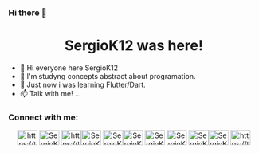 ### Hi there 👋
<h1 align="center">SergioK12 was here!</h1>

- 👋 Hi everyone here SergioK12
- 👀 I'm studyng concepts abstract about programation.
- 🌱 Just now i was learning Flutter/Dart.
- 📫 Talk with me! ...

<!---
--->
<h3 align="left">Connect with me:</h3>
<p align="center">
  <a href="#" target="blank"><img align="center" src="https://cdn-icons-png.flaticon.com/512/4854/4854958.png" alt="https://twitter.com/Sergio_K12" height="30" width="40" /></a>
  <a href="#" target="blank"><img align="center" src="https://user-images.githubusercontent.com/67357015/226080902-4e934abe-656e-4ac2-9cb6-fb56f6afd089.png" alt="SergioK12" height="30" width="40"/></a> 
<a href="https://twitter.com/Sergio_K12" target="blank"><img align="center" src="https://cdn-icons-png.flaticon.com/512/3670/3670151.png" alt="https://twitter.com/Sergio_K12" height="30" width="40" /></a><a href="#" target="blank"><img align="center" src="https://user-images.githubusercontent.com/67357015/226080902-4e934abe-656e-4ac2-9cb6-fb56f6afd089.png" alt="SergioK12" height="30" width="40"/></a> <a href="https://www.facebook.com/sergioabdiel.duartecastillo.5" target="blank"><img align="center" src="https://raw.githubusercontent.com/rahuldkjain/github-profile-readme-generator/master/src/images/icons/Social/facebook.svg" alt="SergioK12" height="30" width="40" /></a><a href="#" target="blank"><img align="center" src="https://user-images.githubusercontent.com/67357015/226080902-4e934abe-656e-4ac2-9cb6-fb56f6afd089.png" alt="SergioK12" height="30" width="40"/></a> <a href="https://t.me/Nubecita_Roja" target="blank"><img align="center" src="https://cdn-icons-png.flaticon.com/512/5968/5968804.png" alt="SergioK12" height="30" width="40" /></a> <a href="#" target="blank"><img align="center" src="https://user-images.githubusercontent.com/67357015/226080902-4e934abe-656e-4ac2-9cb6-fb56f6afd089.png" alt="SergioK12" height="30" width="40"/></a>  <a href="https://api.whatsapp.com/send?phone=50584685345&text=Hi" target="blank"><img align="center" src="https://cdn-icons-png.flaticon.com/512/733/733585.png" alt="SergioK12" height="30" width="40"/></a><a href="#" target="blank"><img align="center" src="https://user-images.githubusercontent.com/67357015/226080902-4e934abe-656e-4ac2-9cb6-fb56f6afd089.png" alt="SergioK12" height="30" width="40"/></a> <a href="#" target="blank"><img align="center" src="https://cdn-icons-png.flaticon.com/512/4854/4854958.png" alt="https://twitter.com/Sergio_K12" height="30" width="40" /></a>


</p>

